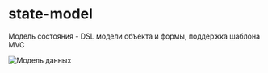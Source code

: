 # state-model

Модель состояния - DSL модели объекта и формы, поддержка шаблона MVC

![Модель данных](//www.plantuml.com/plantuml/svg/7Caz2W8n40RGVaunLbRUmMLLB1I55QoZ-TWC9fbbCYfxUt_Anrit3-RFadaJF1mr8jF24mhO4AEXjLMMCVbNH4lUImHV4dYOrEclNkoUySlkfHBvR7hBA8sluecxEcP4xatVZNU0q_2GEWKBXGzIuVC4Ffad9TfM5vy_hLRRQXH147sVhsZoA2GV80Jq2_m0yKrVzS77ZB0No28ZBbx0HJ3BQi2dm6HmtDxDpEGNglx8CzLPcPtgYMK82tFfFdLEzUdgcdK7jAISHvHJHILFUCGPhQZXCKzmdLDDdkS7xl5hPm6wayIv1xIW2iyF7QrQ83MqfHmJXuUuq5UyrmWgQIl1DOWsBVW3J-aAmmKrBUwY9QRl4Bp4iETJoYEe9K-XyGwidu6iXQtIqlIDSc30Wr1HrrmXlGMFwHfnLo1Turu8BSAYuYD1bBX3XxvG7c8HKGP7T9H6uRh4-m-gH7SM5FbzF4Mr4LsFEDDhrtZnViflSTzqmDuGUyOJQ3KozXUgu-A9nhs5ImRXVQ-zTj744eaQzZwsf8-S2U7ltTP5H1UO-HNg6u8rKfXrK_o9Xp4o22NKUibpu17UdmsIPtGfah0TEZE8RiKD3w5rkxBTMc8RU7mSiO6p5aS5TDVabKcm-UcpNQKMae-dYZCgxu_eGgfQaWSKD9fw7tD3zgRJkNhUnkIbSrc0eNFrPvpEwsPRUgIX3aADUdXHX2eFpQsRj79BfwiWXaHrAuwdRb-XlRUQpeJThRjq3mNkMjwlDJgN_eKw5Bk7fmrVCvkTbgyFdUErfYsVIedg_TIUXY_a9nuXyXg_N94Ed7vdFcvEsOFOOSTw1zIW8LjW0ORDs1zNkPWh7B2LbDr6NCQJzjT-2EwjP4t_iTBqwEZ9oJ_QnFzGcVot4wQfgUCcjnoyz9NGM2HlfR4lpq8pY4YIHozUFiSV--GF)
